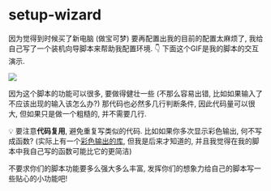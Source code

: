 # setup-wizard

因为觉得到时候买了新电脑 (做宝可梦) 要再配置出我的目前的配置太麻烦了, 我给自己写了一个装机向导脚本来帮助我配置环境. 👇 下面这个GIF是我的脚本的交互演示.

![](demo.gif)

因为这个脚本的功能可以很多, 要做得健壮一些 (不那么容易出错, 比如如果输入了不应该出现的输入该怎么办?) 那代码也必然多几行判断条件, 因此代码量可以很大, 但如果只是做一个粗糙的, 并不需要几行.

💡 要注意**代码复用**, 避免重复写类似的代码. 比如如果你多次显示彩色输出, 何不写成函数? (实际上有一个[彩色输出的库](https://github.com/tartley/colorama), 但我是后来才知道的, 并且我觉得在我的脚本中我自己写的函数可能比它的更简洁)

不要求你们的脚本功能要多么强大多么丰富, 发挥你们的想象力给自己的脚本写一些贴心的小功能吧!